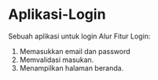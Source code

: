 # Aplikasi-Login
Sebuah aplikasi untuk login
Alur Fitur Login:
1. Memasukkan email dan password
2. Memvalidasi masukan.
3. Menampilkan halaman beranda.
